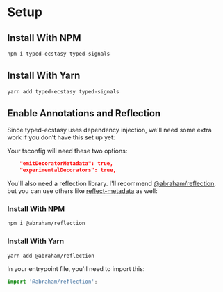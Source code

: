# Setup

## Install With NPM

```bash
npm i typed-ecstasy typed-signals
```

## Install With Yarn

```bash
yarn add typed-ecstasy typed-signals
```

## Enable Annotations and Reflection

Since typed-ecstasy uses dependency injection, we'll need some extra work if you don't have this set up yet:

Your tsconfig will need these two options:
```json
    "emitDecoratorMetadata": true,
    "experimentalDecorators": true,
```

You'll also need a reflection library. I'll recommend [@abraham/reflection](https://github.com/abraham/reflection), but you can use others like [reflect-metadata](https://github.com/rbuckton/reflect-metadata) as well:

### Install With NPM

```bash
npm i @abraham/reflection
```

### Install With Yarn

```bash
yarn add @abraham/reflection
```

In your entrypoint file, you'll need to import this:

```typescript
import '@abraham/reflection';
```
